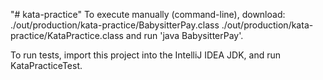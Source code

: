 "# kata-practice" 
To execute manually (command-line), download:
./out/production/kata-practice/BabysitterPay.class 
./out/production/kata-practice/KataPractice.class 
and run 'java BabysitterPay'.

To run tests, import this project into the IntelliJ IDEA JDK,
and run KataPracticeTest.  

